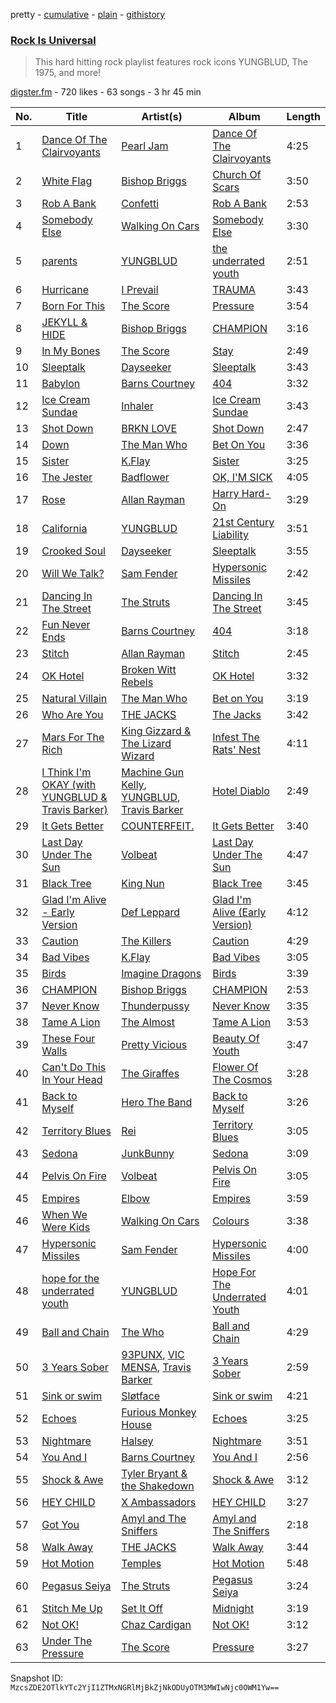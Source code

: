 pretty - [cumulative](/playlists/cumulative/4xdNq2nL8N6vOtFnWrznjY.md) - [plain](/playlists/plain/4xdNq2nL8N6vOtFnWrznjY) - [githistory](https://github.githistory.xyz/mackorone/spotify-playlist-archive/blob/main/playlists/plain/4xdNq2nL8N6vOtFnWrznjY)

### [Rock Is Universal](https://open.spotify.com/playlist/4xdNq2nL8N6vOtFnWrznjY)

> This hard hitting rock playlist features rock icons YUNGBLUD, The 1975, and more!

[digster.fm](https://open.spotify.com/user/digster.fm) - 720 likes - 63 songs - 3 hr 45 min

| No. | Title | Artist(s) | Album | Length |
|---|---|---|---|---|
| 1 | [Dance Of The Clairvoyants](https://open.spotify.com/track/3Y1q37A7ecFEdR5IAMWodA) | [Pearl Jam](https://open.spotify.com/artist/1w5Kfo2jwwIPruYS2UWh56) | [Dance Of The Clairvoyants](https://open.spotify.com/album/2J2ZoKPtJneBtFoSkl8yJy) | 4:25 |
| 2 | [White Flag](https://open.spotify.com/track/2ph6BRhGcUzc2W9wIulG5k) | [Bishop Briggs](https://open.spotify.com/artist/0yb46jwm7gqbZXVXZQ8Z1e) | [Church Of Scars](https://open.spotify.com/album/1TTxcgs3zEngN0EB56yXzY) | 3:50 |
| 3 | [Rob A Bank](https://open.spotify.com/track/2MaLYAd1Uy8284d47Aj6cz) | [Confetti](https://open.spotify.com/artist/1oyUjl52ohRrCv3EL1UdpM) | [Rob A Bank](https://open.spotify.com/album/7ja2GeQqsAkyF683R5MkTU) | 2:53 |
| 4 | [Somebody Else](https://open.spotify.com/track/6jnGlcayCgo94lhgBCWrSQ) | [Walking On Cars](https://open.spotify.com/artist/632WMoQfBWk76kBz7vMXNg) | [Somebody Else](https://open.spotify.com/album/1YP959lSM7AwCOA8ohMQNq) | 3:30 |
| 5 | [parents](https://open.spotify.com/track/68rVGSTnCiFOET9k5Vd8Se) | [YUNGBLUD](https://open.spotify.com/artist/6Ad91Jof8Niiw0lGLLi3NW) | [the underrated youth](https://open.spotify.com/album/0kGTcfwQC5nlsubgxUXdwP) | 2:51 |
| 6 | [Hurricane](https://open.spotify.com/track/2GFwwTIVLjnOrtP7m9luHC) | [I Prevail](https://open.spotify.com/artist/3Uobr6LgQpBbk6k4QGAb3V) | [TRAUMA](https://open.spotify.com/album/2QRU8jGOJHDMrCTPKIHVik) | 3:43 |
| 7 | [Born For This](https://open.spotify.com/track/5cssh6pG5psDumnxABxa6h) | [The Score](https://open.spotify.com/artist/2q3GG88dVwuQPF4FmySr9I) | [Pressure](https://open.spotify.com/album/6Hln0DlVYzBFkKbJ3FrpgJ) | 3:54 |
| 8 | [JEKYLL & HIDE](https://open.spotify.com/track/3UmBgQiJhbNMmyPVceuH4d) | [Bishop Briggs](https://open.spotify.com/artist/0yb46jwm7gqbZXVXZQ8Z1e) | [CHAMPION](https://open.spotify.com/album/10XDik8bnbbPTfpO05tjwx) | 3:16 |
| 9 | [In My Bones](https://open.spotify.com/track/6e7HeiJ73JX3VWTWsElnIr) | [The Score](https://open.spotify.com/artist/2q3GG88dVwuQPF4FmySr9I) | [Stay](https://open.spotify.com/album/3RkTphhXZG2bzI1lkeHh1G) | 2:49 |
| 10 | [Sleeptalk](https://open.spotify.com/track/2NDH7pMWv3UQHOCN4tnXbI) | [Dayseeker](https://open.spotify.com/artist/5FjQVp1Lb0kltmwIuu5kfj) | [Sleeptalk](https://open.spotify.com/album/2oLk2Z8wtuGX1xC9evzvC9) | 3:43 |
| 11 | [Babylon](https://open.spotify.com/track/2SlHCUAxHuyqGJ51tMIaH8) | [Barns Courtney](https://open.spotify.com/artist/5tFRohaO5yEsuJxmMnlCO9) | [404](https://open.spotify.com/album/4XOMJHVuzJVWmqUdp4SYKP) | 3:32 |
| 12 | [Ice Cream Sundae](https://open.spotify.com/track/2sJHJITMt2SYuim7KvK8yG) | [Inhaler](https://open.spotify.com/artist/6lyMYewq2SuTFIXgiv7OxH) | [Ice Cream Sundae](https://open.spotify.com/album/3NyslwappViTftGrmA1my0) | 3:43 |
| 13 | [Shot Down](https://open.spotify.com/track/2ycgs9BPQxifcUWqbOau3y) | [BRKN LOVE](https://open.spotify.com/artist/2Hkg1gn2Hpar1sVP8adtNp) | [Shot Down](https://open.spotify.com/album/2DhdURG48Ak62qo0pwud1k) | 2:47 |
| 14 | [Down](https://open.spotify.com/track/6kYr4vNI1kQeaXlk0uO5jO) | [The Man Who](https://open.spotify.com/artist/1wLFDPkWkMl7bNZvhmhxsG) | [Bet On You](https://open.spotify.com/album/7HVnpuJcZRJvj5Ic3wnbjI) | 3:36 |
| 15 | [Sister](https://open.spotify.com/track/2KlecS6I44n4qlXG9ywD6S) | [K.Flay](https://open.spotify.com/artist/0pCNk4D3E2xtszsm6hMsWr) | [Sister](https://open.spotify.com/album/427aH8p4CSkaA1YpoATwL6) | 3:25 |
| 16 | [The Jester](https://open.spotify.com/track/28KccB3Iw5Gg8MjKewEQFW) | [Badflower](https://open.spotify.com/artist/3T55D3LMiygE9eSKFpiAye) | [OK, I'M SICK](https://open.spotify.com/album/08VFvUyNPi6G0tc1d4DPU4) | 4:05 |
| 17 | [Rose](https://open.spotify.com/track/1EaVXnEDuHwLdVPn89djkq) | [Allan Rayman](https://open.spotify.com/artist/6Yv6OBXD6ZQakEljaGaDAk) | [Harry Hard\-On](https://open.spotify.com/album/1eN0asiUp2OoMuRkI61cmm) | 3:29 |
| 18 | [California](https://open.spotify.com/track/1Tc3kbOaPzpY8y9phWaVDx) | [YUNGBLUD](https://open.spotify.com/artist/6Ad91Jof8Niiw0lGLLi3NW) | [21st Century Liability](https://open.spotify.com/album/1p64R5tjTpC2oH24YLdQgq) | 3:51 |
| 19 | [Crooked Soul](https://open.spotify.com/track/35CBV1M9spIgJgBYjK21Tc) | [Dayseeker](https://open.spotify.com/artist/5FjQVp1Lb0kltmwIuu5kfj) | [Sleeptalk](https://open.spotify.com/album/2oLk2Z8wtuGX1xC9evzvC9) | 3:55 |
| 20 | [Will We Talk?](https://open.spotify.com/track/5g0HSob4PEq7M8blV6y70i) | [Sam Fender](https://open.spotify.com/artist/6zlR5ttMfMNmwf2lecU9Cc) | [Hypersonic Missiles](https://open.spotify.com/album/7FWCgfnTgupXdyBy51ME9m) | 2:42 |
| 21 | [Dancing In The Street](https://open.spotify.com/track/54tX6TJouaENgCTpEp0VW0) | [The Struts](https://open.spotify.com/artist/3lDpdwM8KILepMHqBWUhIA) | [Dancing In The Street](https://open.spotify.com/album/6lLOGipYmE1fsQ7B57exft) | 3:45 |
| 22 | [Fun Never Ends](https://open.spotify.com/track/2FKtDOLUiEC1S4P60GC7GV) | [Barns Courtney](https://open.spotify.com/artist/5tFRohaO5yEsuJxmMnlCO9) | [404](https://open.spotify.com/album/4XOMJHVuzJVWmqUdp4SYKP) | 3:18 |
| 23 | [Stitch](https://open.spotify.com/track/6L0MtLLPMkNyxdTPiwcPIU) | [Allan Rayman](https://open.spotify.com/artist/6Yv6OBXD6ZQakEljaGaDAk) | [Stitch](https://open.spotify.com/album/0l6aFfJ1B8NK4XU0JKwDdY) | 2:45 |
| 24 | [OK Hotel](https://open.spotify.com/track/1aiT82jp4wAPwlijYzcykF) | [Broken Witt Rebels](https://open.spotify.com/artist/3WyGjUsOZJRiT9re5pZYxL) | [OK Hotel](https://open.spotify.com/album/7gIGEN6GA5VnI0wwU0MxfA) | 3:32 |
| 25 | [Natural Villain](https://open.spotify.com/track/3QBATpTo4SWcYPyhOwNFqh) | [The Man Who](https://open.spotify.com/artist/1wLFDPkWkMl7bNZvhmhxsG) | [Bet on You](https://open.spotify.com/album/5buxnaQzfA5i0iH5A7R09n) | 3:19 |
| 26 | [Who Are You](https://open.spotify.com/track/1S3RcMmq0WfKB89nqXYohW) | [THE JACKS](https://open.spotify.com/artist/2MaOt31JjxLUV3E62dkbRw) | [The Jacks](https://open.spotify.com/album/7bdR4Kjict5SNuff2KfXxb) | 3:42 |
| 27 | [Mars For The Rich](https://open.spotify.com/track/4lV1tx0EdlIChOw7Kz7fP0) | [King Gizzard & The Lizard Wizard](https://open.spotify.com/artist/6XYvaoDGE0VmRt83Jss9Sn) | [Infest The Rats' Nest](https://open.spotify.com/album/5Bz2LxOp0wz7ov0T9WiRmc) | 4:11 |
| 28 | [I Think I'm OKAY \(with YUNGBLUD & Travis Barker\)](https://open.spotify.com/track/2gTdDMpNxIRFSiu7HutMCg) | [Machine Gun Kelly](https://open.spotify.com/artist/6TIYQ3jFPwQSRmorSezPxX), [YUNGBLUD](https://open.spotify.com/artist/6Ad91Jof8Niiw0lGLLi3NW), [Travis Barker](https://open.spotify.com/artist/4exLIFE8sISLr28sqG1qNX) | [Hotel Diablo](https://open.spotify.com/album/0bJIHF1Or1YBLFBMwv53K2) | 2:49 |
| 29 | [It Gets Better](https://open.spotify.com/track/0OEhw85dQjvwl5WkYklDb5) | [COUNTERFEIT.](https://open.spotify.com/artist/6HxNJuxe4WHa1XQMLryIjG) | [It Gets Better](https://open.spotify.com/album/7od21Y7iwjZw6sRhTelt3e) | 3:40 |
| 30 | [Last Day Under The Sun](https://open.spotify.com/track/739K06ZTvtdbVJc9RUmoFx) | [Volbeat](https://open.spotify.com/artist/0L5fC7Ogm2YwgqVCRcF1bT) | [Last Day Under The Sun](https://open.spotify.com/album/1tNmAs7Bx2PXO42zfNgeqn) | 4:47 |
| 31 | [Black Tree](https://open.spotify.com/track/1QQhvUvnID8E4AIWNKHUnl) | [King Nun](https://open.spotify.com/artist/0FHPAcPoHtExxmF68aEChO) | [Black Tree](https://open.spotify.com/album/0oXNr6XsutBsMY776zBg8n) | 3:45 |
| 32 | [Glad I'm Alive \- Early Version](https://open.spotify.com/track/7yusaEt1MlRgFYRfyYPAgS) | [Def Leppard](https://open.spotify.com/artist/6H1RjVyNruCmrBEWRbD0VZ) | [Glad I'm Alive \(Early Version\)](https://open.spotify.com/album/2Ul6Pcfj503BSHOIP1U5q5) | 4:12 |
| 33 | [Caution](https://open.spotify.com/track/2l8Gq9hNquNgzgv00DftKX) | [The Killers](https://open.spotify.com/artist/0C0XlULifJtAgn6ZNCW2eu) | [Caution](https://open.spotify.com/album/35ECeElNvrJZk4fbiJdHfr) | 4:29 |
| 34 | [Bad Vibes](https://open.spotify.com/track/2xAYunIkZaOTzbzYM8YM8B) | [K.Flay](https://open.spotify.com/artist/0pCNk4D3E2xtszsm6hMsWr) | [Bad Vibes](https://open.spotify.com/album/3VJmwr78jZW2NIU6ONGkpu) | 3:05 |
| 35 | [Birds](https://open.spotify.com/track/2DWn3Qnk2MLaKSR2O6BcI6) | [Imagine Dragons](https://open.spotify.com/artist/53XhwfbYqKCa1cC15pYq2q) | [Birds](https://open.spotify.com/album/0OXJFBFvYP5b2U0qWUQehJ) | 3:39 |
| 36 | [CHAMPION](https://open.spotify.com/track/3FnrpYP8QSbYXbp8i8UQKO) | [Bishop Briggs](https://open.spotify.com/artist/0yb46jwm7gqbZXVXZQ8Z1e) | [CHAMPION](https://open.spotify.com/album/6aBOJ17zCUODL1PO3LUYSg) | 2:53 |
| 37 | [Never Know](https://open.spotify.com/track/2kl9r68q42crZzkcZwRUEL) | [Thunderpussy](https://open.spotify.com/artist/5wa2uCAfwySNkiWLr2xg3a) | [Never Know](https://open.spotify.com/album/3eP1VUboSQzVpFK6GPPe26) | 3:35 |
| 38 | [Tame A Lion](https://open.spotify.com/track/2twkulAe4ukx6WZ1VbMKuM) | [The Almost](https://open.spotify.com/artist/5X09SRt3qx77eh0XRreLjr) | [Tame A Lion](https://open.spotify.com/album/2YiuSoHz7EecFoq6OfJJGj) | 3:53 |
| 39 | [These Four Walls](https://open.spotify.com/track/4lIADYns7onzNNl0RIewFp) | [Pretty Vicious](https://open.spotify.com/artist/4KH4eOg39KeBpnfSgvIteD) | [Beauty Of Youth](https://open.spotify.com/album/6am0g93vswJjC98p8mihkF) | 3:47 |
| 40 | [Can't Do This In Your Head](https://open.spotify.com/track/2UmdZ3cLYXAo6iIDQeJiiK) | [The Giraffes](https://open.spotify.com/artist/3OfQhA76hhDafHFYgyyokm) | [Flower Of The Cosmos](https://open.spotify.com/album/1MsH3JK73u6NGcM2csA6Gv) | 3:28 |
| 41 | [Back to Myself](https://open.spotify.com/track/0pZMNrNRmsmpk1lqNfGT8M) | [Hero The Band](https://open.spotify.com/artist/2PZZXkVyUo7SV4wfKwa8FW) | [Back to Myself](https://open.spotify.com/album/6jftFn9tXIyqFJ8jyY6HAm) | 3:26 |
| 42 | [Territory Blues](https://open.spotify.com/track/3r6qzw1EPzOOfcI5xTFYWV) | [Rei](https://open.spotify.com/artist/74BJTJjtRUwMBB8TjHiVwr) | [Territory Blues](https://open.spotify.com/album/22gm53Bix5wjvoKRwLSd8G) | 3:05 |
| 43 | [Sedona](https://open.spotify.com/track/21rOdbcj8Y7glIazuWel2e) | [JunkBunny](https://open.spotify.com/artist/2UdPcvUuTpvrq7flh94PaE) | [Sedona](https://open.spotify.com/album/6h0DXUi7906RJZRrE2SYLW) | 3:09 |
| 44 | [Pelvis On Fire](https://open.spotify.com/track/2x0ZWnybbcmOOSitJIPEk4) | [Volbeat](https://open.spotify.com/artist/0L5fC7Ogm2YwgqVCRcF1bT) | [Pelvis On Fire](https://open.spotify.com/album/6pCAdzb1771EHqGG7xqSCA) | 3:05 |
| 45 | [Empires](https://open.spotify.com/track/4i7K69TdPfuKJNbjzqfz50) | [Elbow](https://open.spotify.com/artist/0TJB3EE2efClsYIDQ8V2Jk) | [Empires](https://open.spotify.com/album/4jbdxBBYtwYFoiDOMIUvcm) | 3:59 |
| 46 | [When We Were Kids](https://open.spotify.com/track/7DZqOlGLH0wytwC6IszlHj) | [Walking On Cars](https://open.spotify.com/artist/632WMoQfBWk76kBz7vMXNg) | [Colours](https://open.spotify.com/album/5335KSppiJafwehi13Wa8Z) | 3:38 |
| 47 | [Hypersonic Missiles](https://open.spotify.com/track/4fB1OI42wuC0SirSR64qc1) | [Sam Fender](https://open.spotify.com/artist/6zlR5ttMfMNmwf2lecU9Cc) | [Hypersonic Missiles](https://open.spotify.com/album/0cIY9UjncDVIROjKfityxc) | 4:00 |
| 48 | [hope for the underrated youth](https://open.spotify.com/track/6AYD3ztnzQhAJQ3SOWwqtP) | [YUNGBLUD](https://open.spotify.com/artist/6Ad91Jof8Niiw0lGLLi3NW) | [Hope For The Underrated Youth](https://open.spotify.com/album/486SJxMPXQrwatQ4S1cU8G) | 4:01 |
| 49 | [Ball and Chain](https://open.spotify.com/track/22UgD3bRXzveuNnhZP72a4) | [The Who](https://open.spotify.com/artist/67ea9eGLXYMsO2eYQRui3w) | [Ball and Chain](https://open.spotify.com/album/3vTzDpCjM9VXnr80VO9b4R) | 4:29 |
| 50 | [3 Years Sober](https://open.spotify.com/track/2zyNYiZkGNyNBGSFvGsnGt) | [93PUNX](https://open.spotify.com/artist/0qfeDvoajHGoVkmIW7fgra), [VIC MENSA](https://open.spotify.com/artist/27w1NoOLMX7tJMYqcetPyG), [Travis Barker](https://open.spotify.com/artist/4exLIFE8sISLr28sqG1qNX) | [3 Years Sober](https://open.spotify.com/album/09ahSI6KVG17EBqTWZjDa5) | 2:59 |
| 51 | [Sink or swim](https://open.spotify.com/track/0B9m2vpdmb0tHIKydnUCLT) | [Sløtface](https://open.spotify.com/artist/5sCDleuvB5bBwbSGsp9Bwh) | [Sink or swim](https://open.spotify.com/album/4svH6KjgMCjvyrZN4TVyzK) | 4:21 |
| 52 | [Echoes](https://open.spotify.com/track/3bIibqD2d25570qz5KDjfe) | [Furious Monkey House](https://open.spotify.com/artist/4u8LHuDsbX6iiVdAgG2Kq9) | [Echoes](https://open.spotify.com/album/1YoY0nsTxjf3DHFKz3tkPN) | 3:25 |
| 53 | [Nightmare](https://open.spotify.com/track/340UVheS8z3ncW9TTUhAbc) | [Halsey](https://open.spotify.com/artist/26VFTg2z8YR0cCuwLzESi2) | [Nightmare](https://open.spotify.com/album/4KaiavWFhR7j9tY1f7V6UL) | 3:51 |
| 54 | [You And I](https://open.spotify.com/track/0pDP15GJoo83zH7VnUtxmi) | [Barns Courtney](https://open.spotify.com/artist/5tFRohaO5yEsuJxmMnlCO9) | [You And I](https://open.spotify.com/album/6mbtyLcowZNEL31itKG3WG) | 2:56 |
| 55 | [Shock & Awe](https://open.spotify.com/track/2nyYLENNkN2z1IzX9I7yZV) | [Tyler Bryant & the Shakedown](https://open.spotify.com/artist/3Ig1cmnFAUxpTEYVjTRkLo) | [Shock & Awe](https://open.spotify.com/album/0515gy2fMsq20oRPd34cSz) | 3:12 |
| 56 | [HEY CHILD](https://open.spotify.com/track/5LadhdTfrXz44rPF7lMVhm) | [X Ambassadors](https://open.spotify.com/artist/3NPpFNZtSTHheNBaWC82rB) | [HEY CHILD](https://open.spotify.com/album/4oYwLaZtz5RE4oq3kHHHii) | 3:27 |
| 57 | [Got You](https://open.spotify.com/track/5eRHVLdcgufbRCt470HVON) | [Amyl and The Sniffers](https://open.spotify.com/artist/3NqV2DJoAWsjl787bWaHW7) | [Amyl and The Sniffers](https://open.spotify.com/album/3GBk3WAGG1mlY8yyskXm2t) | 2:18 |
| 58 | [Walk Away](https://open.spotify.com/track/7fjkeqkcVXWWimcMMEW6Hq) | [THE JACKS](https://open.spotify.com/artist/2MaOt31JjxLUV3E62dkbRw) | [Walk Away](https://open.spotify.com/album/20t1JYwBYZGJ0X1zSAkqMF) | 3:44 |
| 59 | [Hot Motion](https://open.spotify.com/track/6oWoK0SiCYBNFpGKno3man) | [Temples](https://open.spotify.com/artist/4ogwGU9VPWrnVBs1GEwZVV) | [Hot Motion](https://open.spotify.com/album/57kE67gYb82DZA7sir86gi) | 5:48 |
| 60 | [Pegasus Seiya](https://open.spotify.com/track/6Cycdzse284tjIva9klJXJ) | [The Struts](https://open.spotify.com/artist/3lDpdwM8KILepMHqBWUhIA) | [Pegasus Seiya](https://open.spotify.com/album/6Xmks8nSfk2lXL6FjEMXtX) | 3:24 |
| 61 | [Stitch Me Up](https://open.spotify.com/track/58y7d9xg91SHf5ItIiGqIm) | [Set It Off](https://open.spotify.com/artist/06bDwgCHeMAwhgI8il4Y5k) | [Midnight](https://open.spotify.com/album/4lqJlTuRAEZoRUb1BSkfIa) | 3:19 |
| 62 | [Not OK!](https://open.spotify.com/track/2YbMlkq0ARgHiMGBFGTnxq) | [Chaz Cardigan](https://open.spotify.com/artist/7DJUlhy4pX4sxaDfQcH0Ms) | [Not OK!](https://open.spotify.com/album/0liYHS0MVX0AP18hq6lMoO) | 3:12 |
| 63 | [Under The Pressure](https://open.spotify.com/track/5xKfNGlM3IiUIeRbMFyAuL) | [The Score](https://open.spotify.com/artist/2q3GG88dVwuQPF4FmySr9I) | [Pressure](https://open.spotify.com/album/6Hln0DlVYzBFkKbJ3FrpgJ) | 3:27 |

Snapshot ID: `MzcsZDE2OTlkYTc2YjI1ZTMxNGRlMjBkZjNkODUyOTM3MWIwNjc0OWM1Yw==`
